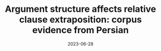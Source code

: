 ---
title: "Argument structure affects relative clause extraposition: corpus evidence from Persian"
collection: publications
permalink: /publication/2023_EMOKINE
date: 2023-06-28
venue: 'submitted'
paperurl: ''
link: ''
citation: '<b>Bahmanian, N.</b>, Bader, M. \& Lago, S. (under review). &quot;Argument structure affects relative clause extraposition: corpus evidence from Persian.&quot;'


---